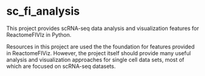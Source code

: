 # sc_fi_analysis
This project provides scRNA-seq data analysis and visualization features for ReactomeFIVIz in Python.

Resources in this project are used the the foundation for features provided in ReactomeFIViz. However, the project itself should provide many useful analysis and visualization approaches for single cell data sets, most of which are focused on scRNA-seq datasets. 
